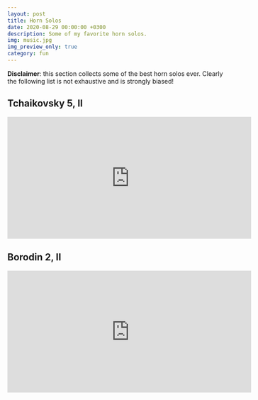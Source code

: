 ```yaml
---
layout: post
title: Horn Solos
date: 2020-08-29 00:00:00 +0300
description: Some of my favorite horn solos.
img: music.jpg
img_preview_only: true
category: fun
---
```

**Disclaimer**: this section collects some of the best horn solos ever.
Clearly the following list is not exhaustive and is strongly biased!
## Tchaikovsky 5, II
<div class="aspect-ratio">
  <iframe src="https://www.youtube.com/embed/eEbO80q66ak" frameborder="0" allow="accelerometer; autoplay; encrypted-media; gyroscope; picture-in-picture" allowfullscreen width="550" height="275" frameborder="0"></iframe>
</div>

## Borodin 2, II
<div class="aspect-ratio">
  <iframe src="https://www.youtube.com/embed/qLSj_8LnNIM" frameborder="0" allow="accelerometer; autoplay; encrypted-media; gyroscope; picture-in-picture" allowfullscreen width="550" height="275" frameborder="0"></iframe>
</div>
